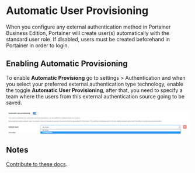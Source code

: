 # Automatic User Provisioning

When you configure any external authentication method in Portainer Business Edition, Portainer will create user(s) automatically with the standard user role. If disabled, users must be created beforehand in Portainer in order to login.

## Enabling Automatic Provisioning

To enable <b>Automatic Provisiong</b> go to settings > Authentication and when you select your preferred external authentication type technology, enable the toggle <b>Automatic User Provisioning</b>, after that, you need to specify a team where the users from this external authentication source going to be saved.

![atmp](assets/atmp.png)

## Notes

[Contribute to these docs](https://github.com/portainer/portainer-docs/blob/master/contributing.md).
